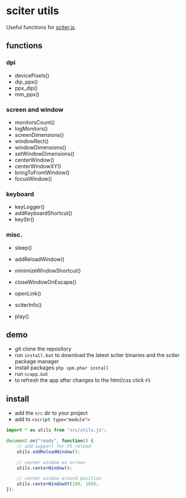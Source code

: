 # sciter utils

Useful functions for [sciter.js](https://sciter.com/).

## functions

### dpi

- devicePixels()
- dip_ppx()
- ppx_dip()
- mm_ppx()

### screen and window

- monitorsCount()
- logMonitors()
- screenDimensions()
- windowRect()
- windowDimensions()
- setWindowDimensions()
- centerWindow()
- centerWindowXY()
- bringToFrontWindow()
- focusWindow()

### keyboard

- keyLogger()
- addKeyboardShortcut()
- keyStr()

### misc.

- sleep()
- addReloadWindow()
- minimizeWindowShortcut()
- closeWindowOnEscape()

- openLink()

- sciterInfo()

- play()

## demo

- git clone the repository
- run `install.bat` to download the latest sciter binaries and the sciter package manager
- install packages `php spm.phar install`
- run `scapp.bat`
- to refresh the app after changes to the html/css click `F5`

## install

- add the `src` dir to your project
- add to `<script type="module">`

```js
import * as utils from "src/utils.js";

document.on("ready", function() {
    // add support for F5 reload
    utils.addReloadWindow();

    // center window on screen
    utils.centerWindow();

    // center window around position
    utils.centerWindowXY(100, 100);
});
```
